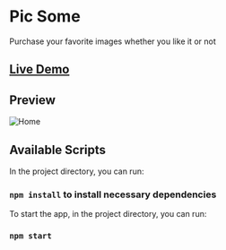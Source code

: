 # Pic Some 

Purchase your favorite images whether you like it or not

## [Live Demo](https://pic-some-zeta.vercel.app/)

## Preview
![Home](https://i.imgur.com/a3nI5vq.png)

## Available Scripts

In the project directory, you can run:

### `npm install` to install necessary dependencies

To start the app, in the project directory, you can run:

### `npm start`
